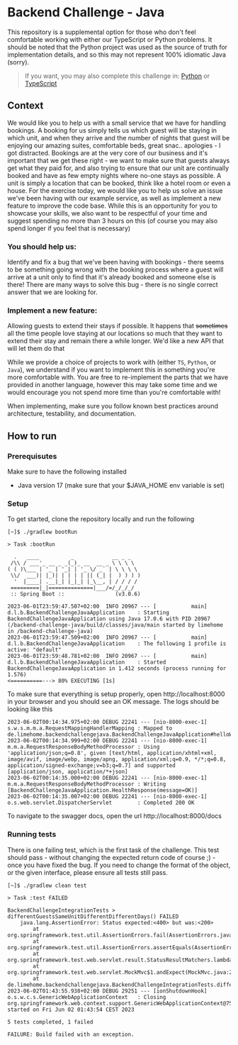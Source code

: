# Backend Challenge - Java

This repository is a supplemental option for those who don't feel comfortable working with either our TypeScript or Python problems. It should be noted that the Python project was used as the source of truth for implementation details, and so this may not represent 100% idiomatic Java (sorry).

> If you want, you may also complete this challenge in: 
> [Python](https://gitlab.com/limehome/interviews/backend-challenge-python)
> or
> [TypeScript](https://gitlab.com/limehome/interviews/backend-challenge-typescript)

## Context

We would like you to help us with a small service that we have for handling bookings. A booking for us simply tells us which guest will be staying in which unit, and when they arrive and the number of nights that guest will be enjoying our amazing suites, comfortable beds, great snac.. apologies - I got distracted. Bookings are at the very core of our business and it's important that we get these right - we want to make sure that guests always get what they paid for, and also trying to ensure that our unit are continually booked and have as few empty nights where no-one stays as possible. A unit is simply a location that can be booked, think like a hotel room or even a house. For the exercise today, we would like you to help us solve an issue we've been having with our example service, as well as implement a new feature to improve the code base. While this is an opportunity for you to showcase your skills, we also want to be respectful of your time and suggest spending no more than 3 hours on this (of course you may also spend longer if you feel that is necessary)

### You should help us:
Identify and fix a bug that we've been having with bookings - there seems to be something going wrong with the booking process where a guest will arrive at a unit only to find that it's already booked and someone else is there!
There are many ways to solve this bug - there is no single correct answer that we are looking for.

### Implement a new feature:
Allowing guests to extend their stays if possible. It happens that <strike>sometimes</strike> all the time people love staying at our locations so much that they want to extend their stay and remain there a while longer. We'd like a new API that will let them do that

While we provide a choice of projects to work with (either `TS`, `Python`, or `Java`), we understand if you want to implement this in something you're more comfortable with. You are free to re-implement the parts that we have provided in another language, however this may take some time and we would encourage you not spend more time than you're comfortable with!

When implementing, make sure you follow known best practices around architecture, testability, and documentation.


## How to run

### Prerequisutes

Make sure to have the following installed

- Java version 17 (make sure that your $JAVA_HOME env variable is set)

### Setup

To get started, clone the repository locally and run the following

```shell
[~]$ ./gradlew bootRun

> Task :bootRun

  .   ____          _            __ _ _
 /\\ / ___'_ __ _ _(_)_ __  __ _ \ \ \ \
( ( )\___ | '_ | '_| | '_ \/ _` | \ \ \ \
 \\/  ___)| |_)| | | | | || (_| |  ) ) ) )
  '  |____| .__|_| |_|_| |_\__, | / / / /
 =========|_|==============|___/=/_/_/_/
 :: Spring Boot ::                (v3.0.6)

2023-06-01T23:59:47.507+02:00  INFO 20967 --- [           main] d.l.b.BackendChallengeJavaApplication    : Starting BackendChallengeJavaApplication using Java 17.0.6 with PID 20967 (/backend-challenge-java/build/classes/java/main started by limehome in /backend-challenge-java)
2023-06-01T23:59:47.509+02:00  INFO 20967 --- [           main] d.l.b.BackendChallengeJavaApplication    : The following 1 profile is active: "default"
2023-06-01T23:59:48.781+02:00  INFO 20967 --- [           main] d.l.b.BackendChallengeJavaApplication    : Started BackendChallengeJavaApplication in 1.412 seconds (process running for 1.576)
<==========---> 80% EXECUTING [1s]
```

To make sure that everything is setup properly, open http://localhost:8000 in your browser and you should see an OK message.
The logs should be looking like this

```shell
2023-06-02T00:14:34.975+02:00 DEBUG 22241 --- [nio-8000-exec-1] s.w.s.m.m.a.RequestMappingHandlerMapping : Mapped to de.limehome.backendchallengejava.BackendChallengeJavaApplication#helloWorld()
2023-06-02T00:14:34.999+02:00 DEBUG 22241 --- [nio-8000-exec-1] m.m.a.RequestResponseBodyMethodProcessor : Using 'application/json;q=0.8', given [text/html, application/xhtml+xml, image/avif, image/webp, image/apng, application/xml;q=0.9, */*;q=0.8, application/signed-exchange;v=b3;q=0.7] and supported [application/json, application/*+json]
2023-06-02T00:14:35.000+02:00 DEBUG 22241 --- [nio-8000-exec-1] m.m.a.RequestResponseBodyMethodProcessor : Writing [BackendChallengeJavaApplication.HealthResponse(message=OK)]
2023-06-02T00:14:35.007+02:00 DEBUG 22241 --- [nio-8000-exec-1] o.s.web.servlet.DispatcherServlet        : Completed 200 OK
```

To navigate to the swagger docs, open the url http://localhost:8000/docs


### Running tests

There is one failing test, which is the first task of the challenge.
This test should pass - without changing the expected return code of course ;) - once you have fixed the bug. 
If you need to change the format of the object, or the given interface, please ensure all tests still pass.

```shell
[~]$ ./gradlew clean test  

> Task :test FAILED

BackendChallengeIntegrationTests > differentGuestsSameUnitDifferentDifferentDays() FAILED
    java.lang.AssertionError: Status expected:<400> but was:<200>
        at org.springframework.test.util.AssertionErrors.fail(AssertionErrors.java:59)
        at org.springframework.test.util.AssertionErrors.assertEquals(AssertionErrors.java:122)
        at org.springframework.test.web.servlet.result.StatusResultMatchers.lambda$matcher$9(StatusResultMatchers.java:637)
        at org.springframework.test.web.servlet.MockMvc$1.andExpect(MockMvc.java:214)
        at de.limehome.backendchallengejava.BackendChallengeIntegrationTests.differentGuestsSameUnitDifferentDifferentDays(BackendChallengeIntegrationTests.java:154)
2023-06-02T01:43:55.938+02:00 DEBUG 29251 --- [ionShutdownHook] o.s.w.c.s.GenericWebApplicationContext   : Closing org.springframework.web.context.support.GenericWebApplicationContext@75361cf6, started on Fri Jun 02 01:43:54 CEST 2023

5 tests completed, 1 failed

FAILURE: Build failed with an exception.
```
